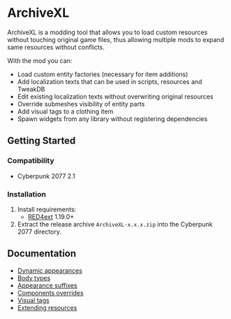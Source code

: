 # ArchiveXL

ArchiveXL is a modding tool that allows you to load custom resources without touching original game files,
thus allowing multiple mods to expand same resources without conflicts.

With the mod you can:

- Load custom entity factories (necessary for item additions)
- Add localization texts that can be used in scripts, resources and TweakDB
- Edit existing localization texts without overwriting original resources
- Override submeshes visibility of entity parts
- Add visual tags to a clothing item
- Spawn widgets from any library without registering dependencies

## Getting Started

### Compatibility

- Cyberpunk 2077 2.1

### Installation

1. Install requirements:
   - [RED4ext](https://docs.red4ext.com/getting-started/installing-red4ext) 1.19.0+
2. Extract the release archive `ArchiveXL-x.x.x.zip` into the Cyberpunk 2077 directory.

## Documentation

- [Dynamic appearances](https://github.com/psiberx/cp2077-archive-xl/wiki#dynamic-appearances)
- [Body types](https://github.com/psiberx/cp2077-archive-xl/wiki#body-types)
- [Appearance suffixes](https://github.com/psiberx/cp2077-archive-xl/wiki#appearance-suffixes)
- [Components overrides](https://github.com/psiberx/cp2077-archive-xl/wiki#components-overrides)
- [Visual tags](https://github.com/psiberx/cp2077-archive-xl/wiki#visual-tags)
- [Extending resources](https://github.com/psiberx/cp2077-archive-xl/wiki#extending-resources)
